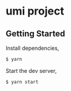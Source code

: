 # umi project

## Getting Started 

Install dependencies,

```bash
$ yarn
```

Start the dev server,

```bash
$ yarn start
```
